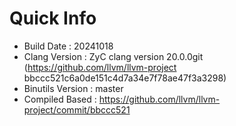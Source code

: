 # Quick Info
* Build Date : 20241018
* Clang Version : ZyC clang version 20.0.0git (https://github.com/llvm/llvm-project bbccc521c6a0de151c4d7a34e7f78ae47f3a3298)
* Binutils Version : master
* Compiled Based : https://github.com/llvm/llvm-project/commit/bbccc521

